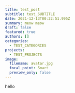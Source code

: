```yaml
---
title: test_post
subtitle: test_SUBTITLE
date: 2021-12-13T00:22:51.995Z
summary: meow meow
draft: false
featured: true
authors: []
categories:
  - TEST_CATEGORIES
projects:
  - TEST_PROJECTS
image:
  filename: avatar.jpg
  focal_point: Smart
  preview_only: false
---
```

hello